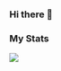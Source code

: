 ###   Hi there 👋

### My Stats
<img src="https://github-readme-stats.vercel.app/api?username=Sanjay-2000&theme=highcontrast&show_icons=true">





